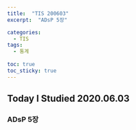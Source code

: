 ```yaml
---
title:  "TIS 200603"
excerpt:  "ADsP 5장"

categories:
  - TIS
tags:
  - 통계
  
toc: true
toc_sticky: true
---
```


## Today I Studied 2020.06.03

### ADsP 5장
